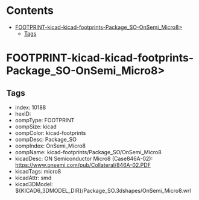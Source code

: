 



Contents
========

* [FOOTPRINT-kicad-kicad-footprints-Package_SO-OnSemi_Micro8>](#footprint-kicad-kicad-footprints-package_so-onsemi_micro8)
	* [Tags](#tags)

# FOOTPRINT-kicad-kicad-footprints-Package_SO-OnSemi_Micro8>

## Tags

- index: 10188
- hexID: 
- oompType: FOOTPRINT
- oompSize: kicad
- oompColor: kicad-footprints
- oompDesc: Package_SO
- oompIndex: OnSemi_Micro8
- oompName: kicad-footprints/Package_SO/OnSemi_Micro8
- kicadDesc: ON Semiconductor Micro8 (Case846A-02): https://www.onsemi.com/pub/Collateral/846A-02.PDF
- kicadTags: micro8
- kicadAttr: smd
- kicad3DModel: ${KICAD6_3DMODEL_DIR}/Package_SO.3dshapes/OnSemi_Micro8.wrl
